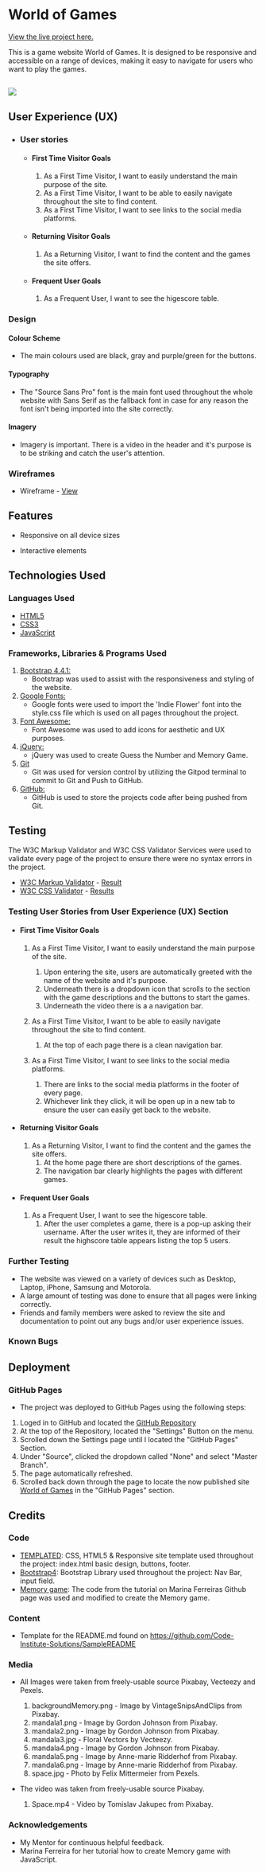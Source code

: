 <h1>World of Games</h1>

[View the live project here.](https://natalijabujevic0708.github.io/WorldOfGames/)

This is a game website World of Games. It is designed to be responsive and accessible on a range of devices, making it easy to navigate for users who want to play the games.

<h2><img src="./assets/images/responsiveDesign.png"></h2>
<h2>User Experience (UX)</h2>


-   ### User stories

    -   #### First Time Visitor Goals

        1. As a First Time Visitor, I want to easily understand the main purpose of the site.
        2. As a First Time Visitor, I want to be able to easily navigate throughout the site to find content.
        3. As a First Time Visitor, I want to see links to the social media platforms.

    -   #### Returning Visitor Goals

        1. As a Returning Visitor, I want to find the content and the games the site offers.
        

    -   #### Frequent User Goals
        1. As a Frequent User, I want to see the higescore table.
        
### Design
#### Colour Scheme
- The main colours used are black, gray and purple/green for the buttons.
#### Typography
 - The "Source Sans Pro" font is the main font used throughout the whole website with Sans Serif as the fallback font in case for any reason the font isn't being imported into the site correctly. 
#### Imagery
- Imagery is important. There is a video in the header and it's purpose is to be striking and catch the user's attention.
### Wireframes
- Wireframe - [View](https://drive.google.com/file/d/1z-SbAiCoO5a7hXrxHqOnJYhudbMwTfLN/view?usp=sharing)

## Features

-   Responsive on all device sizes

-   Interactive elements

## Technologies Used

### Languages Used

-   [HTML5](https://en.wikipedia.org/wiki/HTML5)
-   [CSS3](https://en.wikipedia.org/wiki/Cascading_Style_Sheets)
-   [JavaScript](https://en.wikipedia.org/wiki/JavaScript)
### Frameworks, Libraries & Programs Used

1. [Bootstrap 4.4.1:](https://getbootstrap.com/docs/4.4/getting-started/introduction/)
    - Bootstrap was used to assist with the responsiveness and styling of the website.
1. [Google Fonts:](https://fonts.google.com/)
    - Google fonts were used to import the 'Indie Flower' font into the style.css file which is used on all pages throughout the project.
1. [Font Awesome:](https://fontawesome.com/)
    - Font Awesome was used to add icons for aesthetic and UX purposes.
1. [jQuery:](https://jquery.com/) 
    - jQuery was used to create Guess the Number and  Memory Game.
1. [Git](https://git-scm.com/)
    - Git was used for version control by utilizing the Gitpod terminal to commit to Git and Push to GitHub.
1. [GitHub:](https://github.com/)
    - GitHub is used to store the projects code after being pushed from Git.

## Testing

The W3C Markup Validator and W3C CSS Validator Services were used to validate every page of the project to ensure there were no syntax errors in the project.

-   [W3C Markup Validator](https://validator.w3.org/) - [Result](https://validator.w3.org/nu/?doc=https%3A%2F%2Fnatalijabujevic0708.github.io%2FWorldOfGames%2F)
-   [W3C CSS Validator](https://jigsaw.w3.org/css-validator/) - [Results](https://jigsaw.w3.org/css-validator/validator?uri=https%3A%2F%2Fnatalijabujevic0708.github.io%2FWorldOfGames%2F&profile=css3svg&usermedium=all&warning=1&vextwarning=&lang=en#warnings)
### Testing User Stories from User Experience (UX) Section

-   #### First Time Visitor Goals

    1. As a First Time Visitor, I want to easily understand the main purpose of the site.
        1. Upon entering the site, users are automatically greeted with the name of the website and it's purpose.
        2. Underneath there is a dropdown icon that scrolls to the section with the game descriptions and the buttons to start the games. 
        3. Underneath the video there is a a navigation bar.
        
    2. As a First Time Visitor, I want to be able to easily navigate throughout the site to find content.
        1. At the top of each page there is a clean navigation bar.

    3. As a First Time Visitor, I want to see links to the social media platforms.
        1. There are links to the social media platforms in the footer of every page.
        2. Whichever link they click, it will be open up in a new tab to ensure the user can easily get back to the website.

-   #### Returning Visitor Goals

    1. As a Returning Visitor, I want to find the content and the games the site offers.
        1. At the home page there are short descriptions of the games.
        2. The navigation bar clearly highlights the pages with different games.
       
    
       

-   #### Frequent User Goals

    1. As a Frequent User, I want to see the higescore table.
        1. After the user completes a game, there is a pop-up asking their username. After the user writes it, they are informed of their result the highscore table appears listing the top 5 users.

### Further Testing

-   The website was viewed on a variety of devices such as Desktop, Laptop, iPhone, Samsung and Motorola.
-   A large amount of testing was done to ensure that all pages were linking correctly.
-   Friends and family members were asked to review the site and documentation to point out any bugs and/or user experience issues.

### Known Bugs



## Deployment

### GitHub Pages
- The project was deployed to GitHub Pages using the following steps:

1. Loged in to GitHub and located the [GitHub Repository](https://github.com/natalijabujevic0708/WorldOfGames)
2. At the top of the Repository, located the "Settings" Button on the menu.
3. Scrolled down the Settings page until I located the "GitHub Pages" Section.
4. Under "Source", clicked the dropdown called "None" and select "Master Branch".
5. The page automatically refreshed.
6. Scrolled back down through the page to locate the now published site [World of Games](https://natalijabujevic0708.github.io/WorldOfGames/) in the "GitHub Pages" section.


## Credits

### Code
-   [TEMPLATED](https://templated.co/fullmotion/): CSS, HTML5 & Responsive site template used throughout the project: index.html basic design, buttons, footer.
-   [Bootstrap4](https://getbootstrap.com/docs/4.4/getting-started/introduction/): Bootstrap Library used throughout the project:  Nav Bar, input field.
-   [Memory game](https://marina-ferreira.github.io/tutorials/js/memory-game/): The code from the tutorial on Marina Ferreiras Github page was used and modified to create the Memory game.

### Content

-   Template for the README.md found on https://github.com/Code-Institute-Solutions/SampleREADME

### Media

-   All Images were taken from freely-usable source Pixabay, Vecteezy and Pexels.
    1. backgroundMemory.png - Image by VintageSnipsAndClips from Pixabay.
    2. mandala1.png - Image by Gordon Johnson from Pixabay.
    3. mandala2.png - Image by Gordon Johnson from Pixabay.
    4. mandala3.jpg - Floral Vectors by Vecteezy.
    5. mandala4.png - Image by Gordon Johnson from Pixabay.
    6. mandala5.png - Image by Anne-marie Ridderhof from Pixabay.
    7. mandala6.png - Image by Anne-marie Ridderhof from Pixabay.
    8. space.jpg - Photo by Felix Mittermeier from Pexels.

-   The video was taken from freely-usable source Pixabay.
     1. Space.mp4 - Video by Tomislav Jakupec from Pixabay.


    


### Acknowledgements

-   My Mentor for continuous helpful feedback.
-   Marina Ferreira for her tutorial how to create Memory game with JavaScript.



